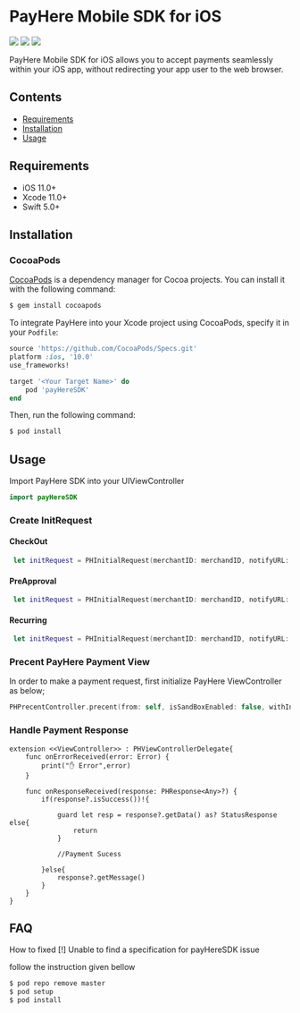 # PayHere Mobile SDK for iOS
<p>
<a href="https://developer.apple.com/swift"><img src="https://img.shields.io/badge/language-swift5-f48041.svg?style=flat"></a>
<a href="https://developer.apple.com/ios"><img src="https://img.shields.io/badge/platform-iOS%208%2B-blue.svg?style=flat"></a>
<a><img src="https://img.shields.io/badge/CocoaPods-compatible-4BC51D.svg?style=flat"></a>
</p>

PayHere Mobile SDK for iOS allows you to accept payments seamlessly within your iOS app, without redirecting your app user to the web browser.

## Contents
-  [Requirements](#Requirements)
-  [Installation](#Installation)
-  [Usage](#Usage)

## Requirements
- iOS 11.0+
- Xcode 11.0+
- Swift 5.0+

## Installation

### CocoaPods

[CocoaPods](http://cocoapods.org) is a dependency manager for Cocoa projects. You can install it with the following command:

```bash
$ gem install cocoapods
```
To integrate PayHere into your Xcode project using CocoaPods, specify it in your `Podfile`:

```ruby
source 'https://github.com/CocoaPods/Specs.git'
platform :ios, '10.0'
use_frameworks!

target '<Your Target Name>' do
    pod 'payHereSDK'
end
```
Then, run the following command:

```bash
$ pod install
```

## Usage
Import PayHere SDK into your UIViewController 
```swift
import payHereSDK
```
### Create InitRequest

#### CheckOut
```swift
 let initRequest = PHInitialRequest(merchantID: merchandID, notifyURL: "", firstName: "Pay", lastName: "Here", email: "test@test.com", phone: "+9477123456", address: "Colombo", city: "Colombo", country: "Sri Lanka", orderID: "001", itemsDescription: "PayHere SDK Sample", itemsMap: [item1,item2], currency: .LKR, amount: 50.00, deliveryAddress: "", deliveryCity: "", deliveryCountry: "", custom1: "custom 01", custom2: "custom 02")
```
#### PreApproval
```swift
 let initRequest = PHInitialRequest(merchantID: merchandID, notifyURL: "", firstName: "", lastName: "", email: "", phone: "", address: "", city: "", country: "", orderID: "001", itemsDescription: "", itemsMap: [item1], currency: .LKR, custom1: "", custom2: "")
```

#### Recurring
```swift
 let initRequest = PHInitialRequest(merchantID: merchandID, notifyURL: "", firstName: "", lastName: "", email: "", phone: "", address: "", city: "", country: "", orderID: "002", itemsDescription: "", itemsMap: [item1], currency: .LKR, amount: 60.50, deliveryAddress: "", deliveryCity: "", deliveryCountry: "", custom1: "", custom2: "", startupFee: 0.0, recurrence: .Month(duration: 2), duration: .Forver)
```

### Precent PayHere Payment View
In order to make a payment request, first initialize PayHere ViewController as below;

```swift
PHPrecentController.precent(from: self, isSandBoxEnabled: false, withInitRequest: initRequest!, delegate: self)
```

### Handle Payment Response

```swifit
extension <<ViewController>> : PHViewControllerDelegate{
    func onErrorReceived(error: Error) {
        print("✋ Error",error)
    }
    
    func onResponseReceived(response: PHResponse<Any>?) {
        if(response?.isSuccess())!{
            
            guard let resp = response?.getData() as? StatusResponse else{
                return
            }
            
            //Payment Sucess
            
        }else{
            response?.getMessage()
        }
    }
}
```

## FAQ

How to fixed [!] Unable to find a specification for payHereSDK issue 

follow the instruction given bellow

```bash
$ pod repo remove master
$ pod setup
$ pod install
```
